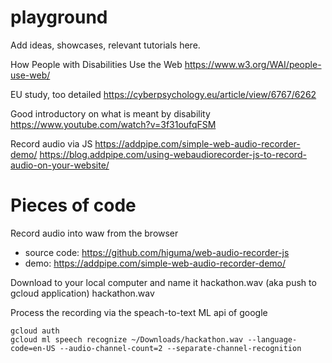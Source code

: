 # playground

Add ideas, showcases, relevant tutorials here.

How People with Disabilities Use the Web
https://www.w3.org/WAI/people-use-web/

EU study, too detailed
https://cyberpsychology.eu/article/view/6767/6262

Good introductory on what is meant by disability
https://www.youtube.com/watch?v=3f31oufqFSM

Record audio via JS
https://addpipe.com/simple-web-audio-recorder-demo/
https://blog.addpipe.com/using-webaudiorecorder-js-to-record-audio-on-your-website/


# Pieces of code
Record audio into waw from the browser
* source code: https://github.com/higuma/web-audio-recorder-js
* demo: https://addpipe.com/simple-web-audio-recorder-demo/

Download to your local computer and name it hackathon.wav (aka push to gcloud application)
hackathon.wav

Process the recording via the speach-to-text ML api of google
```
gcloud auth
gcloud ml speech recognize ~/Downloads/hackathon.wav --language-code=en-US --audio-channel-count=2 --separate-channel-recognition
```

